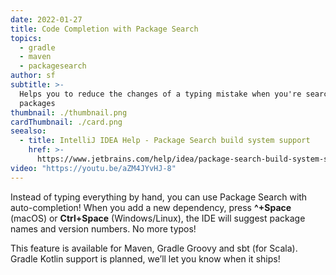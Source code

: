 ```yaml
---
date: 2022-01-27
title: Code Completion with Package Search
topics:
  - gradle
  - maven
  - packagesearch
author: sf
subtitle: >-
  Helps you to reduce the changes of a typing mistake when you're searching for
  packages
thumbnail: ./thumbnail.png
cardThumbnail: ./card.png
seealso:
  - title: IntelliJ IDEA Help - Package Search build system support
    href: >-
      https://www.jetbrains.com/help/idea/package-search-build-system-support-limitations.html#maven_support
video: "https://youtu.be/aZM4JYvHJ-8"
---
```


Instead of typing everything by hand, you can use Package Search with auto-completion! When you add a new dependency, press **^+Space** (macOS) or **Ctrl+Space** (Windows/Linux), the IDE will suggest package names and version numbers. No more typos!

This feature is available for Maven, Gradle Groovy and sbt (for Scala). Gradle Kotlin support is planned, we’ll let you know when it ships!
